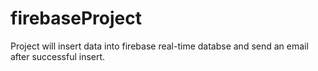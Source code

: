 # firebaseProject
Project will insert data into firebase real-time databse and send an email after successful insert.
